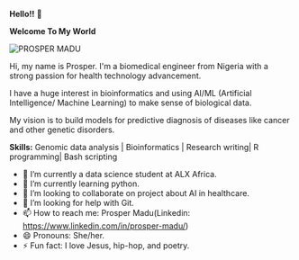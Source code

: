 **Hello!!** 👋

**Welcome To My World**

![PROSPER MADU](https://github.com/user-attachments/assets/99e3daf0-1ae5-46ce-a746-f5e7ab9638d5)


Hi, my name is Prosper. I'm a biomedical engineer from Nigeria with a strong passion for health technology advancement. 

I have a huge interest in bioinformatics and using AI/ML (Artificial Intelligence/ Machine Learning) to make sense of biological data. 

My vision is to build models for predictive diagnosis of diseases like cancer and other genetic disorders.


**Skills:**
Genomic data analysis | Bioinformatics | Research writing| R programming| Bash scripting


- 🔭 I’m currently a data science student at ALX Africa.
- 🌱 I’m currently learning python.
- 👯 I’m looking to collaborate on project about AI in healthcare.
- 🤔 I’m looking for help with Git.
- 📫 How to reach me: Prosper Madu(Linkedin: https://www.linkedin.com/in/prosper-madu/)
- 😄 Pronouns: She/her.
- ⚡ Fun fact: I love Jesus, hip-hop, and poetry.

